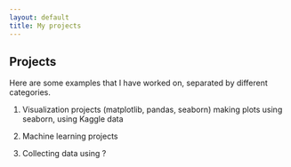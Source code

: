 ```yaml
---
layout: default
title: My projects
---
```

## Projects
Here are some examples that I have worked on, separated by different categories.

1. Visualization projects (matplotlib, pandas, seaborn)
making plots using seaborn, using Kaggle data

2. Machine learning projects

3. Collecting data using ?
